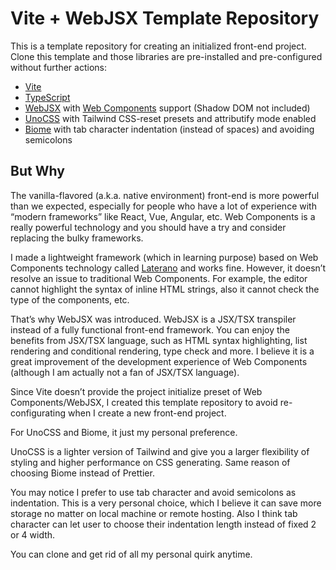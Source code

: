 # Vite + WebJSX Template Repository
This is a template repository for creating an initialized front-end project. Clone this template and those libraries are pre-installed and pre-configured without further actions:

- [Vite](https://vite.dev)
- [TypeScript](https://www.typescriptlang.org)
- [WebJSX](https://webjsx.org) with [Web Components](https://developer.mozilla.org/en-US/docs/Web/API/Web_components) support (Shadow DOM not included)
- [UnoCSS](https://unocss.dev) with Tailwind CSS-reset presets and attributify mode enabled
- [Biome](https://biomejs.dev) with tab character indentation (instead of spaces) and avoiding semicolons

## But Why
The vanilla-flavored (a.k.a. native environment) front-end is more powerful than we expected, especially for people who have a lot of experience with “modern frameworks” like React, Vue, Angular, etc. Web Components is a really powerful technology and you should have a try and consider replacing the bulky frameworks.

I made a lightweight framework (which in learning purpose) based on Web Components technology called [Laterano](https://codeberg.org/Astrian/Laterano) and works fine. However, it doesn’t resolve an issue to traditional Web Components. For example, the editor cannot highlight the syntax of inline HTML strings, also it cannot check the type of the components, etc.

That’s why WebJSX was introduced. WebJSX is a JSX/TSX transpiler instead of a fully functional front-end framework. You can enjoy the benefits from JSX/TSX language, such as HTML syntax highlighting, list rendering and conditional rendering, type check and more. I believe it is a great improvement of the development experience of Web Components (although I am actually not a fan of JSX/TSX language).

Since Vite doesn’t provide the project initialize preset of Web Components/WebJSX, I created this template repository to avoid re-configurating when I create a new front-end project.

For UnoCSS and Biome, it just my personal preference.

UnoCSS is a lighter version of Tailwind and give you a larger flexibility of styling and higher performance on CSS generating. Same reason of choosing Biome instead of Prettier.

You may notice I prefer to use tab character and avoid semicolons as indentation. This is a very personal choice, which I believe it can save more storage no matter on local machine or remote hosting. Also I think tab character can let user to choose their indentation length instead of fixed 2 or 4 width.

You can clone and get rid of all my personal quirk anytime.
